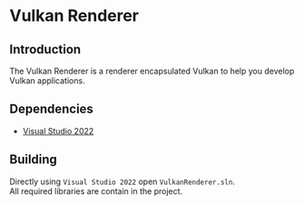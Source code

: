 # Vulkan Renderer

## Introduction
The Vulkan Renderer is a renderer encapsulated Vulkan to help you develop Vulkan applications.

## Dependencies
* [Visual Studio 2022](https://visualstudio.microsoft.com/)

## Building
Directly using `Visual Studio 2022` open `VulkanRenderer.sln`.  
All required libraries are contain in the project.
